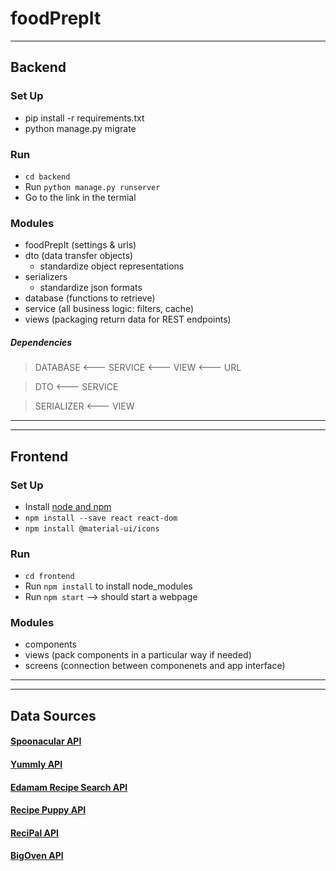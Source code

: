 # foodPrepIt
---
## Backend
### Set Up
- pip install -r requirements.txt
- python manage.py migrate
### Run
- `cd backend`
- Run `python manage.py runserver`
- Go to the link in the termial

### Modules
- foodPrepIt (settings & urls)
- dto (data transfer objects)
  - standardize object representations
- serializers
  - standardize json formats
- database (functions to retrieve)
- service (all business logic: filters, cache)
- views (packaging return data for REST endpoints)

##### Dependencies
> DATABASE <--- SERVICE <--- VIEW <--- URL 

> DTO <--- SERVICE

> SERIALIZER <--- VIEW

---
---
## Frontend
### Set Up
- Install [node and npm](https://nodejs.org/en/download/)
- `npm install --save react react-dom`
- `npm install @material-ui/icons`
### Run
- `cd frontend`
- Run `npm install` to install node_modules
- Run `npm start` --> should start a webpage

### Modules
- components
- views (pack components in a particular way if needed)
- screens (connection between componenets and app interface)

---
---
## Data Sources
#### [Spoonacular API](https://spoonacular.com/food-api)
#### [Yummly API](https://developer.yummly.com/documentation)
#### [Edamam Recipe Search API](https://developer.edamam.com/edamam-docs-recipe-api)
#### [Recipe Puppy API](http://www.recipepuppy.com/about/api/)
#### [ReciPal API](https://www.recipal.com/api-docs#authentication)
#### [BigOven API](http://api2.bigoven.com/swagger/ui/index#/)

